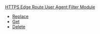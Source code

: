 <!-- Code generated for API Clients. DO NOT EDIT. -->

[HTTPS Edge Route User Agent Filter Module](#api-edge-route-user-agent-filter-module)

- [Replace](#api-edge-route-user-agent-filter-module-replace)
- [Get](#api-edge-route-user-agent-filter-module-get)
- [Delete](#api-edge-route-user-agent-filter-module-delete)
